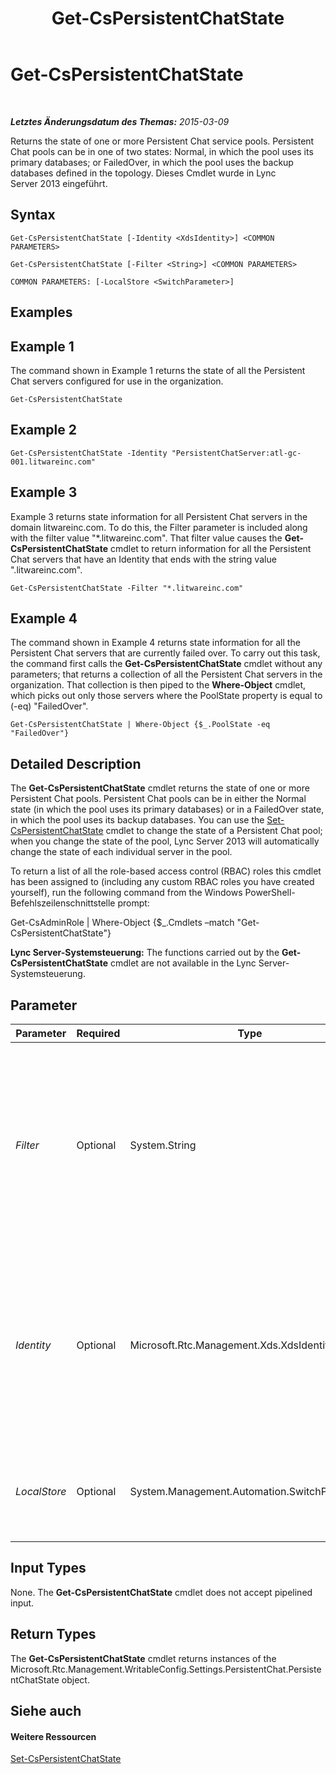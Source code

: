 ﻿---
title: Get-CsPersistentChatState
TOCTitle: Get-CsPersistentChatState
ms:assetid: 598086c9-a8c7-4b81-84ba-1807f1183024
ms:mtpsurl: https://technet.microsoft.com/de-de/library/JJ204915(v=OCS.15)
ms:contentKeyID: 49294094
ms.date: 05/19/2016
mtps_version: v=OCS.15
ms.translationtype: HT
---

# Get-CsPersistentChatState

 

_**Letztes Änderungsdatum des Themas:** 2015-03-09_

Returns the state of one or more Persistent Chat service pools. Persistent Chat pools can be in one of two states: Normal, in which the pool uses its primary databases; or FailedOver, in which the pool uses the backup databases defined in the topology. Dieses Cmdlet wurde in Lync Server 2013 eingeführt.

## Syntax

    Get-CsPersistentChatState [-Identity <XdsIdentity>] <COMMON PARAMETERS>

    Get-CsPersistentChatState [-Filter <String>] <COMMON PARAMETERS>

    COMMON PARAMETERS: [-LocalStore <SwitchParameter>]

## Examples

## Example 1

The command shown in Example 1 returns the state of all the Persistent Chat servers configured for use in the organization.

    Get-CsPersistentChatState

## Example 2

    Get-CsPersistentChatState -Identity "PersistentChatServer:atl-gc-001.litwareinc.com"

## Example 3

Example 3 returns state information for all Persistent Chat servers in the domain litwareinc.com. To do this, the Filter parameter is included along with the filter value "\*.litwareinc.com". That filter value causes the **Get-CsPersistentChatState** cmdlet to return information for all the Persistent Chat servers that have an Identity that ends with the string value ".litwareinc.com".

    Get-CsPersistentChatState -Filter "*.litwareinc.com"

## Example 4

The command shown in Example 4 returns state information for all the Persistent Chat servers that are currently failed over. To carry out this task, the command first calls the **Get-CsPersistentChatState** cmdlet without any parameters; that returns a collection of all the Persistent Chat servers in the organization. That collection is then piped to the **Where-Object** cmdlet, which picks out only those servers where the PoolState property is equal to (-eq) "FailedOver".

    Get-CsPersistentChatState | Where-Object {$_.PoolState -eq "FailedOver"}

## Detailed Description

The **Get-CsPersistentChatState** cmdlet returns the state of one or more Persistent Chat pools. Persistent Chat pools can be in either the Normal state (in which the pool uses its primary databases) or in a FailedOver state, in which the pool uses its backup databases. You can use the [Set-CsPersistentChatState](set-cspersistentchatstate.md) cmdlet to change the state of a Persistent Chat pool; when you change the state of the pool, Lync Server 2013 will automatically change the state of each individual server in the pool.

To return a list of all the role-based access control (RBAC) roles this cmdlet has been assigned to (including any custom RBAC roles you have created yourself), run the following command from the Windows PowerShell-Befehlszeilenschnittstelle prompt:

Get-CsAdminRole | Where-Object {$\_.Cmdlets –match "Get-CsPersistentChatState"}

**Lync Server-Systemsteuerung:** The functions carried out by the **Get-CsPersistentChatState** cmdlet are not available in the Lync Server-Systemsteuerung.

## Parameter


<table>
<colgroup>
<col style="width: 25%" />
<col style="width: 25%" />
<col style="width: 25%" />
<col style="width: 25%" />
</colgroup>
<thead>
<tr class="header">
<th>Parameter</th>
<th>Required</th>
<th>Type</th>
<th>Description</th>
</tr>
</thead>
<tbody>
<tr class="odd">
<td><p><em>Filter</em></p></td>
<td><p>Optional</p></td>
<td><p>System.String</p></td>
<td><p>Enables you to use wildcards when retrieving one or more Persistent Chat states. For example, to return all the Persistent Chat states for the domain litwareinc.com, use this syntax:</p>
<p>-Filter &quot;*.litwareinc.com&quot;</p>
<p>You cannot use both the Filter parameter and the Identity parameter in the same command.</p></td>
</tr>
<tr class="even">
<td><p><em>Identity</em></p></td>
<td><p>Optional</p></td>
<td><p>Microsoft.Rtc.Management.Xds.XdsIdentity</p></td>
<td><p>Unique identifier for the Persistent Chat pool. For example:</p>
<p>–Identity &quot;PersistentChatServer:atl-gc-001.litwareinc.com&quot;</p>
<p>If this parameter is omitted then the <strong>Get-CsPersistentChatState</strong> cmdlet returns information for all your Persistent Chat states.</p></td>
</tr>
<tr class="odd">
<td><p><em>LocalStore</em></p></td>
<td><p>Optional</p></td>
<td><p>System.Management.Automation.SwitchParameter</p></td>
<td><p>Retrieves the Persistent Chat state data from the local replica of the Central Management store rather than from the Central Management store itself.</p></td>
</tr>
</tbody>
</table>


## Input Types

None. The **Get-CsPersistentChatState** cmdlet does not accept pipelined input.

## Return Types

The **Get-CsPersistentChatState** cmdlet returns instances of the Microsoft.Rtc.Management.WritableConfig.Settings.PersistentChat.PersistentChatState object.

## Siehe auch

#### Weitere Ressourcen

[Set-CsPersistentChatState](set-cspersistentchatstate.md)

